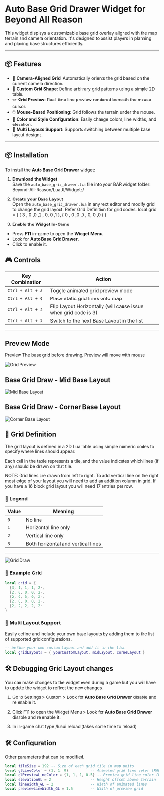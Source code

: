 # Auto Base Grid Drawer Widget for Beyond All Reason

This widget displays a customizable base grid overlay aligned with the map terrain and camera orientation. It's designed to assist players in planning and placing base structures efficiently.

---

## 📦 Features

- 🎯 **Camera-Aligned Grid**: Automatically orients the grid based on the current camera direction.
- 🧱 **Custom Grid Shape**: Define arbitrary grid patterns using a simple 2D table.
- ✏️ **Grid Preview**: Real-time line preview rendered beneath the mouse cursor.
- 🖱️ **Mouse-Based Positioning**: Grid follows the terrain under the mouse.
- 🎨 **Color and Style Configuration**: Easily change colors, line widths, and elevation.
- 🔀 **Multi Layouts Support**: Supports switching between multiple base layout designs.
---


## 📦 Installation

To install the **Auto Base Grid Drawer** widget:

1. **Download the Widget**  
   Save the `auto_base_grid_drawer.lua` file into your BAR widget folder: Beyond-All-Reason/LuaUI/Widgets/

2. **Create your Base Layout**  
   Open the `auto_base_grid_drawer.lua` in any text editor and modify grid to change the grid layout. Refer Grid Definition for grid codes.
   local grid = { 
                    { 3 , 0 ,0 ,2 , 0, 0 ,1 },
                    { 0 , 0 ,0 ,0 , 0, 0 ,0 }
                } 

3. **Enable the Widget In-Game**  
- Press **F11** in-game to open the **Widget Menu**.
- Look for **Auto Base Grid Drawer**.
- Click to enable it.

## 🎮 Controls

| Key Combination | Action             |
|-----------------|--------------------|
| `Ctrl + Alt + A` | Toggle animated grid preview mode |
| `Ctrl + Alt + Q` | Place static grid lines onto map |
| `Ctrl + Alt + Z` | Flip Layout Horizontally (will cause issue when grid code is 3) |
| `Ctrl + Alt + X` | Switch to the next Base Layout in the list |
---


## Preview Mode
Preview The base grid before drawing. Preview will move with mouse 

![Grid Preview](PreviewMode.png)

## Base Grid Draw - Mid Base Layout

![Mid Base Layout](GridLines.png)

## Base Grid Draw - Corner Base Layout

![Corner Base Layout](CornerBase.png)


## 📐 Grid Definition

The grid layout is defined in a 2D Lua table using simple numeric codes to specify where lines should appear.

Each cell in the table represents a tile, and the value indicates which lines (if any) should be drawn on that tile.

NOTE: Grid lines are drawn from left to right. To add vertical line on the right most edge of your layout you will need to add an addition column in grid. 
If you have a 16 block grid layout you will need 17 entries per row.


### 🔢 Legend

| Value | Meaning                            |
|-------|-------------------------------------|
| `0`   | No line                             |
| `1`   | Horizontal line only                |
| `2`   | Vertical line only                  |
| `3`   | Both horizontal and vertical lines  |

---
![Grid Draw](GridCode.png)


### 🧱 Example Grid

```lua
local grid = {
  {3, 1, 1, 1, 2},
  {2, 0, 0, 0, 2},
  {2, 0, 3, 0, 2},
  {2, 0, 0, 0, 2},
  {2, 2, 2, 2, 2}
}
```

### 🔀 Multi Layout Support

Easily define and include your own base layouts by adding them to the list of supported grid configurations.

```lua
-- Define your own custom layout and add it to the list
local gridLayouts = { yourCustomLayout, midLayout, corneLayout }
```

## 🛠️ Debugging Grid Layout changes

You can make changes to the widget even during a game but you will have to update the widget to reflect the new changes.

1. Go to Settings > Custom  > Look for **Auto Base Grid Drawer** disable and re enable it.

2. Click F11 to open the Widget Menu >  Look for **Auto Base Grid Drawer** disable and re enable it.

3. In in-game chat type /luaui reload (takes some time to reload) 

## 🛠️ Configuration

Other parameters that can be modified.

```lua
local tileSize = 192 -- Size of each grid tile in map units
local glLineColor = {1, 1, 0}          -- Animated grid line color (RGB)
local glPreviewLineColor = {1, 1, 1, 0.5} -- Preview grid line color (RGBA)
local elevationGL = 2                  -- Height offset above terrain
local lineWidth_GL = 2                 -- Width of animated lines
local previewLineWidth_GL = 1.5        -- Width of preview grid
